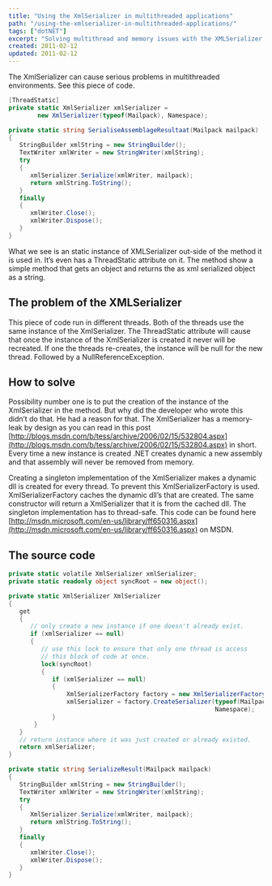 ```yaml
---
title: "Using the XmlSerializer in multithreaded applications"
path: "/using-the-xmlserializer-in-multithreaded-applications/"
tags: ["dotNET"]
excerpt: "Solving multithread and memory issues with the XMLSerializer by using a singleton pattern and the XMLSerializerFactory."
created: 2011-02-12
updated: 2011-02-12
---
```



The XmlSerializer can cause serious problems in multithreaded environments. See this piece of code.

```csharp
[ThreadStatic]
private static XmlSerializer xmlSerializer =
        new XmlSerializer(typeof(Mailpack), Namespace);

private static string SerialiseAssemblageResultaat(Mailpack mailpack)
{
   StringBuilder xmlString = new StringBuilder();
   TextWriter xmlWriter = new StringWriter(xmlString);
   try
   {
      xmlSerializer.Serialize(xmlWriter, mailpack);
      return xmlString.ToString();
   }
   finally
   {
      xmlWriter.Close();
      xmlWriter.Dispose();
   }
}
```

What we see is an static instance of XMLSerializer out-side of the method it is used in. It’s even has a ThreadStatic attribute on it. The method show a simple method that gets an object and returns the as xml serialized object as a string.

## The problem of the XMLSerializer

This piece of code run in different threads. Both of the threads use the same instance of the XmlSerializer. The ThreadStatic attribute will cause that once the instance of the XmlSerializer is created it never will be recreated. If one the threads re-creates, the instance will be null for the new thread. Followed by a NullReferenceException.

## How to solve

Possibility number one is to put the creation of the instance of the XmlSerializer in the method. But why did the developer who wrote this didn’t do that. He had a reason for that. The XmlSerializer has a memory-leak by design as you can read in this post [http://blogs.msdn.com/b/tess/archive/2006/02/15/532804.aspx](http://blogs.msdn.com/b/tess/archive/2006/02/15/532804.aspx) in short. Every time a new instance is created .NET creates dynamic a new assembly and that assembly will never be removed from memory.

Creating a singleton implementation of the XmlSerializer makes a dynamic dll is created for every thread. To prevent this XmlSerializerFactory is used. XmlSerializerFactory caches the dynamic dll’s that are created. The same constructor will return a XmlSerializer that it is from the cached dll. The singleton implementation has to thread-safe. This code can be found here [http://msdn.microsoft.com/en-us/library/ff650316.aspx](http://msdn.microsoft.com/en-us/library/ff650316.aspx) on MSDN.

## The source code

```csharp
private static volatile XmlSerializer xmlSerializer;
private static readonly object syncRoot = new object();

private static XmlSerializer XmlSerializer
{
   get
   {
      // only create a new instance if one doesn't already exist.
      if (xmlSerializer == null)
      {
         // use this lock to ensure that only one thread is access
         // this block of code at once.
         lock(syncRoot)
         {
            if (xmlSerializer == null)
            {
                XmlSerializerFactory factory = new XmlSerializerFactory();
                xmlSerializer = factory.CreateSerializer(typeof(Mailpack),
                                                         Namespace);
            }
       }
   }
   // return instance where it was just created or already existed.
   return xmlSerializer;
}

private static string SerializeResult(Mailpack mailpack)
{
   StringBuilder xmlString = new StringBuilder();
   TextWriter xmlWriter = new StringWriter(xmlString);
   try
   {
      XmlSerializer.Serialize(xmlWriter, mailpack);
      return xmlString.ToString();
   }
   finally
   {
      xmlWriter.Close();
      xmlWriter.Dispose();
   }
}
```
